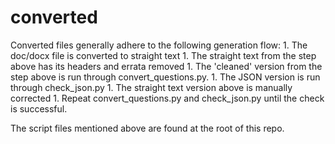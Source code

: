 # converted

Converted files generally adhere to the following generation flow:
    1. The doc/docx file is converted to straight text
    1. The straight text from the step above has its headers and errata removed
    1. The 'cleaned' version from the step above is run through convert_questions.py.
    1. The JSON version is run through check_json.py
    1. The straight text version above is manually corrected
    1. Repeat convert_questions.py and check_json.py until the check is successful.

The script files mentioned above are found at the root of this repo.
